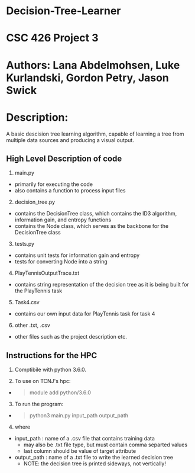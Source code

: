 # Decision-Tree-Learner
# CSC 426 Project 3
# Authors: Lana Abdelmohsen, Luke Kurlandski, Gordon Petry, Jason Swick
# Description: 
A basic descision tree learning algorithm, capable of learning a tree from multiple data sources and producing a visual output.

## High Level Description of code
1. main.py 
- primarily for executing the code
- also contains a function to process input files
2. decision_tree.py 
- contains the DecisionTree class, which contains the ID3 algorithm, information gain, and entropy functions
- contains the Node class, which serves as the backbone for the DecisionTree class
3. tests.py
- contains unit tests for information gain and entropy
- tests for converting Node into a string
4. PlayTennisOutputTrace.txt
- contains string representation of the decision tree as it is being built for the PlayTennis task
5. Task4.csv
- contains our own input data for PlayTennis task for task 4
6. other .txt, .csv
- other files such as the project description etc.

## Instructions for the HPC 
1. Comptibile with python 3.6.0. 

2. To use on TCNJ's hpc:
- > module add python/3.6.0

3. To run the program:
- > python3 main.py input_path output_path

4. where
- input_path : name of a .csv file that contains training data 
  - may also be .txt file type, but must contain comma separted values
  - last column should be value of target attribute
- output_path : name of a .txt file to write the learned decision tree
  - NOTE: the decision tree is printed sideways, not vertically!
